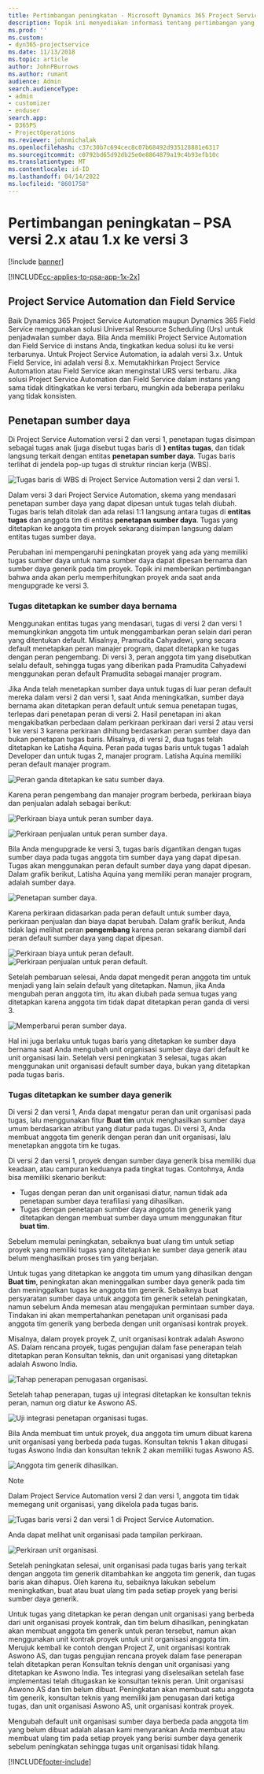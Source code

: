 ```yaml
---
title: Pertimbangan peningkatan - Microsoft Dynamics 365 Project Service Automation versi 2.x atau 1.x ke versi 3
description: Topik ini menyediakan informasi tentang pertimbangan yang harus anda buat saat melakukan upgrade dari versi Project Service Automation 2. x atau 1. x ke versi 3.
ms.prod: ''
ms.custom:
- dyn365-projectservice
ms.date: 11/13/2018
ms.topic: article
author: JohnPBurrows
ms.author: rumant
audience: Admin
search.audienceType:
- admin
- customizer
- enduser
search.app:
- D365PS
- ProjectOperations
ms.reviewer: johnmichalak
ms.openlocfilehash: c37c30b7c694cec8c07b68492d935128881e6317
ms.sourcegitcommit: c0792bd65d92db25e0e8864879a19c4b93efb10c
ms.translationtype: MT
ms.contentlocale: id-ID
ms.lasthandoff: 04/14/2022
ms.locfileid: "8601758"
---
```

# <a name="upgrade-considerations---psa-version-2x-or-1x-to-version-3"></a>Pertimbangan peningkatan – PSA versi 2.x atau 1.x ke versi 3

[!include [banner](../includes/psa-now-project-operations.md)]

[!INCLUDE[cc-applies-to-psa-app-1x-2x](../includes/cc-applies-to-psa-app-1x-2x.md)]

## <a name="project-service-automation-and-field-service"></a>Project Service Automation dan Field Service
Baik Dynamics 365 Project Service Automation maupun Dynamics 365 Field Service menggunakan solusi Universal Resource Scheduling (Urs) untuk penjadwalan sumber daya. Bila Anda memiliki Project Service Automation dan Field Service di instans Anda, tingkatkan kedua solusi itu ke versi terbarunya. Untuk Project Service Automation, ia adalah versi 3.x. Untuk Field Service, ini adalah versi 8.x. Memutakhirkan Project Service Automation atau Field Service akan menginstal URS versi terbaru. Jika solusi Project Service Automation dan Field Service dalam instans yang sama tidak ditingkatkan ke versi terbaru, mungkin ada beberapa perilaku yang tidak konsisten.

## <a name="resource-assignments"></a>Penetapan sumber daya
Di Project Service Automation versi 2 dan versi 1, penetapan tugas disimpan sebagai tugas anak (juga disebut tugas baris di **) entitas tugas**, dan tidak langsung terkait dengan entitas **penetapan sumber daya**. Tugas baris terlihat di jendela pop-up tugas di struktur rincian kerja (WBS).

![Tugas baris di WBS di Project Service Automation versi 2 dan versi 1.](media/upgrade-line-task-01.png)

Dalam versi 3 dari Project Service Automation, skema yang mendasari penetapan sumber daya yang dapat dipesan untuk tugas telah diubah. Tugas baris telah ditolak dan ada relasi 1:1 langsung antara tugas di **entitas tugas** dan anggota tim di entitas **penetapan sumber daya**. Tugas yang ditetapkan ke anggota tim proyek sekarang disimpan langsung dalam entitas tugas sumber daya.  

Perubahan ini mempengaruhi peningkatan proyek yang ada yang memiliki tugas sumber daya untuk nama sumber daya dapat dipesan bernama dan sumber daya generik pada tim proyek. Topik ini memberikan pertimbangan bahwa anda akan perlu memperhitungkan proyek anda saat anda mengupgrade ke versi 3. 

### <a name="tasks-assigned-to-named-resources"></a>Tugas ditetapkan ke sumber daya bernama
Menggunakan entitas tugas yang mendasari, tugas di versi 2 dan versi 1 memungkinkan anggota tim untuk menggambarkan peran selain dari peran yang ditentukan default. Misalnya, Pramudita Cahyadewi, yang secara default menetapkan peran manajer program, dapat ditetapkan ke tugas dengan peran pengembang. Di versi 3, peran anggota tim yang disebutkan selalu default, sehingga tugas yang diberikan pada Pramudita Cahyadewi menggunakan peran default Pramudita sebagai manajer program.

Jika Anda telah menetapkan sumber daya untuk tugas di luar peran default mereka dalam versi 2 dan versi 1, saat Anda meningkatkan, sumber daya bernama akan ditetapkan peran default untuk semua penetapan tugas, terlepas dari penetapan peran di versi 2. Hasil penetapan ini akan mengakibatkan perbedaan dalam perkiraan perkiraan dari versi 2 atau versi 1 ke versi 3 karena perkiraan dihitung berdasarkan peran sumber daya dan bukan penetapan tugas baris. Misalnya, di versi 2, dua tugas telah ditetapkan ke Latisha Aquina. Peran pada tugas baris untuk tugas 1 adalah Developer dan untuk tugas 2, manajer program. Latisha Aquina memiliki peran default manajer program.

![Peran ganda ditetapkan ke satu sumber daya.](media/upgrade-multiple-roles-02.png)

Karena peran pengembang dan manajer program berbeda, perkiraan biaya dan penjualan adalah sebagai berikut:

![Perkiraan biaya untuk peran sumber daya.](media/upggrade-cost-estimates-03.png)

![Perkiraan penjualan untuk peran sumber daya.](media/upgrade-sales-estimates-04.png)

Bila Anda mengupgrade ke versi 3, tugas baris digantikan dengan tugas sumber daya pada tugas anggota tim sumber daya yang dapat dipesan. Tugas akan menggunakan peran default sumber daya yang dapat dipesan. Dalam grafik berikut, Latisha Aquina yang memiliki peran manajer program, adalah sumber daya.

![Penetapan sumber daya.](media/resource-assignment-v2-05.png)

Karena perkiraan didasarkan pada peran default untuk sumber daya, perkiraan penjualan dan biaya dapat berubah. Dalam grafik berikut, Anda tidak lagi melihat peran **pengembang** karena peran sekarang diambil dari peran default sumber daya yang dapat dipesan.

![Perkiraan biaya untuk peran default.](media/resource-assignment-cost-estimate-06.png)
![Perkiraan penjualan untuk peran default.](media/resource-assignment-sales-estimate-07.png)

Setelah pembaruan selesai, Anda dapat mengedit peran anggota tim untuk menjadi yang lain selain default yang ditetapkan. Namun, jika Anda mengubah peran anggota tim, itu akan diubah pada semua tugas yang ditetapkan karena anggota tim tidak dapat ditetapkan peran ganda di versi 3.

![Memperbarui peran sumber daya.](media/resource-role-assignment-08.png)

Hal ini juga berlaku untuk tugas baris yang ditetapkan ke sumber daya bernama saat Anda mengubah unit organisasi sumber daya dari default ke unit organisasi lain. Setelah versi peningkatan 3 selesai, tugas akan menggunakan unit organisasi default sumber daya, bukan yang ditetapkan pada tugas baris.

### <a name="tasks-assigned-to-generic-resources"></a>Tugas ditetapkan ke sumber daya generik
Di versi 2 dan versi 1, Anda dapat mengatur peran dan unit organisasi pada tugas, lalu menggunakan fitur **Buat tim** untuk menghasilkan sumber daya umum berdasarkan atribut yang diatur pada tugas. Di versi 3, Anda membuat anggota tim generik dengan peran dan unit organisasi, lalu menetapkan anggota tim ke tugas.

Di versi 2 dan versi 1, proyek dengan sumber daya generik bisa memiliki dua keadaan, atau campuran keduanya pada tingkat tugas. Contohnya, Anda bisa memiliki skenario berikut:

- Tugas dengan peran dan unit organisasi diatur, namun tidak ada penetapan sumber daya terafiliasi yang dihasilkan.
- Tugas dengan penetapan sumber daya anggota tim generik yang ditetapkan dengan membuat sumber daya umum menggunakan fitur **buat tim**.

Sebelum memulai peningkatan, sebaiknya buat ulang tim untuk setiap proyek yang memiliki tugas yang ditetapkan ke sumber daya generik atau belum menghasilkan proses tim yang berjalan.

Untuk tugas yang ditetapkan ke anggota tim umum yang dihasilkan dengan **Buat tim**, peningkatan akan meninggalkan sumber daya generik pada tim dan meninggalkan tugas ke anggota tim generik. Sebaiknya buat persyaratan sumber daya untuk anggota tim generik setelah peningkatan, namun sebelum Anda memesan atau mengajukan permintaan sumber daya. Tindakan ini akan mempertahankan penetapan unit organisasi pada anggota tim generik yang berbeda dengan unit organisasi kontrak proyek.

Misalnya, dalam proyek proyek Z, unit organisasi kontrak adalah Aswono AS. Dalam rencana proyek, tugas pengujian dalam fase penerapan telah ditetapkan peran Konsultan teknis, dan unit organisasi yang ditetapkan adalah Aswono India.

![Tahap penerapan penugasan organisasi.](media/org-unit-assignment-09.png)

Setelah tahap penerapan, tugas uji integrasi ditetapkan ke konsultan teknis peran, namun org diatur ke Aswono AS.  

![Uji integrasi penetapan organisasi tugas.](media/org-unit-generate-team-10.png)

Bila Anda membuat tim untuk proyek, dua anggota tim umum dibuat karena unit organisasi yang berbeda pada tugas. Konsultan teknis 1 akan ditugasi tugas Aswono India dan konsultan teknik 2 akan memiliki tugas Aswono AS.  

![Anggota tim generik dihasilkan.](media/org-unit-assignments-multiple-resources-11.png)

> [!NOTE]
> Dalam Project Service Automation versi 2 dan versi 1, anggota tim tidak memegang unit organisasi, yang dikelola pada tugas baris.

![Tugas baris versi 2 dan versi 1 di Project Service Automation.](media/line-tasks-12.png)

Anda dapat melihat unit organisasi pada tampilan perkiraan. 

![Perkiraan unit organisasi.](media/org-unit-estimates-view-13.png)
 
Setelah peningkatan selesai, unit organisasi pada tugas baris yang terkait dengan anggota tim generik ditambahkan ke anggota tim generik, dan tugas baris akan dihapus. Oleh karena itu, sebaiknya lakukan sebelum meningkatkan, buat atau buat ulang tim pada setiap proyek yang berisi sumber daya generik.

Untuk tugas yang ditetapkan ke peran dengan unit organisasi yang berbeda dari unit organisasi proyek kontrak, dan tim belum dihasilkan, peningkatan akan membuat anggota tim generik untuk peran tersebut, namun akan menggunakan unit kontrak proyek untuk unit organisasi anggota tim. Merujuk kembali ke contoh dengan Project Z, unit organisasi kontrak Aswono AS, dan tugas pengujian rencana proyek dalam fase penerapan telah ditetapkan peran Konsultan teknis dengan unit organisasi yang ditetapkan ke Aswono India. Tes integrasi yang diselesaikan setelah fase implementasi telah ditugaskan ke konsultan teknis peran. Unit organisasi Aswono AS dan tim belum dibuat. Peningkatan akan membuat satu anggota tim generik, konsultan teknis yang memiliki jam penugasan dari ketiga tugas, dan unit organisasi Aswono AS, unit organisasi kontrak proyek.   
 
Mengubah default unit organisasi sumber daya berbeda pada anggota tim yang belum dibuat adalah alasan kami menyarankan Anda membuat atau membuat ulang tim pada setiap proyek yang berisi sumber daya generik sebelum peningkatan sehingga tugas unit organisasi tidak hilang.



[!INCLUDE[footer-include](../includes/footer-banner.md)]
